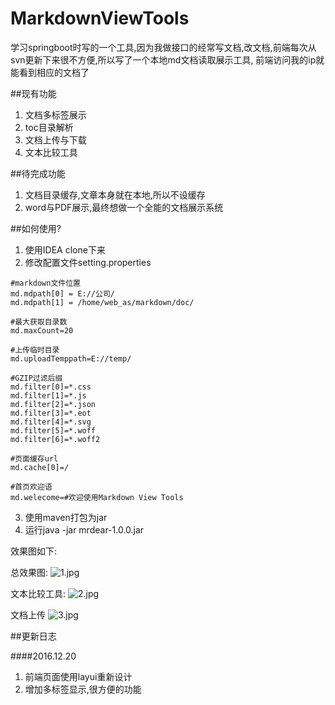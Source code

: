 # MarkdownViewTools

学习springboot时写的一个工具,因为我做接口的经常写文档,改文档,前端每次从svn更新下来很不方便,所以写了一个本地md文档读取展示工具,
前端访问我的ip就能看到相应的文档了

##现有功能
1. 文档多标签展示
2. toc目录解析
3. 文档上传与下载
4. 文本比较工具

##待完成功能
1. 文档目录缓存,文章本身就在本地,所以不设缓存
2. word与PDF展示,最终想做一个全能的文档展示系统

##如何使用?

1. 使用IDEA clone下来
2. 修改配置文件setting.properties

```
#markdown文件位置
md.mdpath[0] = E://公司/
md.mdpath[1] = /home/web_as/markdown/doc/

#最大获取目录数
md.maxCount=20

#上传临时目录
md.uploadTemppath=E://temp/

#GZIP过滤后缀
md.filter[0]=*.css
md.filter[1]=*.js
md.filter[2]=*.json
md.filter[3]=*.eot
md.filter[4]=*.svg
md.filter[5]=*.woff
md.filter[6]=*.woff2

#页面缓存url
md.cache[0]=/

#首页欢迎语
md.welecome=#欢迎使用Markdown View Tools
```

3. 使用maven打包为jar
4. 运行java -jar mrdear-1.0.0.jar

效果图如下:

总效果图:
![1.jpg](http://upload-images.jianshu.io/upload_images/2148449-e22805b5008ef94f.jpg?imageMogr2/auto-orient/strip%7CimageView2/2/w/1240)

文本比较工具:
![2.jpg](http://upload-images.jianshu.io/upload_images/2148449-a2cf45fff3a3b7ce.jpg?imageMogr2/auto-orient/strip%7CimageView2/2/w/1240)

文档上传
![3.jpg](http://upload-images.jianshu.io/upload_images/2148449-5c846c7315275eed.jpg?imageMogr2/auto-orient/strip%7CimageView2/2/w/1240)


##更新日志

####2016.12.20
1. 前端页面使用layui重新设计
2. 增加多标签显示,很方便的功能
